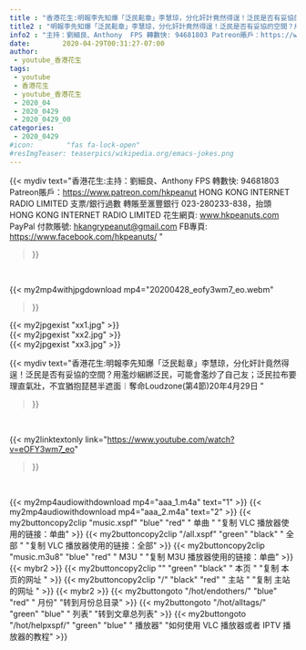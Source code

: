 ```yaml
---
title : "香港花生:明報李先知爆「泛民鬆章」李慧琼，分化奸計竟然得逞！泛民是否有妥協的空間？用濫炒綑綁泛民，可能會濫炒了自己友；泛民拉布要理直氣壯，不宜猶抱琵琶半遮面︱奪命Loudzone(第4節)20年4月29日 "
title2 : "明報李先知爆「泛民鬆章」李慧琼，分化奸計竟然得逞！泛民是否有妥協的空間？用濫炒綑綁泛民，可能會濫炒了自己友；泛民拉布要理直氣壯，不宜猶抱琵琶半遮面︱奪命Loudzone(第4節)20年4月29日 "
info2 : "主持：劉細良、Anthony  FPS 轉數快: 94681803 Patreon賬戶：https://www.patreon.com/hkpeanut HONG KONG INTERNET RADIO LIMITED 支票/銀行過數 轉賬至滙豐銀行 023-280233-838，抬頭 HONG KONG INTERNET RADIO LIMITED  花生網頁: www.hkpeanuts.com PayPal 付款賬號: hkangrypeanut@gmail.com FB專頁: https://www.facebook.com/hkpeanuts/ "
date:        2020-04-29T00:31:27-07:00
author:
 - youtube_香港花生
tags:
 - youtube
 - 香港花生
 - youtube_香港花生
 - 2020_04
 - 2020_0429
 - 2020_0429_00
categories:
 - 2020_0429
#icon:        "fas fa-lock-open"
#resImgTeaser: teaserpics/wikipedia.org/emacs-jokes.png
---
```


{{< mydiv text="香港花生:主持：劉細良、Anthony  FPS 轉數快: 94681803 Patreon賬戶：https://www.patreon.com/hkpeanut HONG KONG INTERNET RADIO LIMITED 支票/銀行過數 轉賬至滙豐銀行 023-280233-838，抬頭 HONG KONG INTERNET RADIO LIMITED  花生網頁: www.hkpeanuts.com PayPal 付款賬號: hkangrypeanut@gmail.com FB專頁: https://www.facebook.com/hkpeanuts/ "
>}}
<br>


{{< my2mp4withjpgdownload mp4="20200428_eofy3wm7_eo.webm"
>}}

{{< my2jpgexist "xx1.jpg" >}}<br>
{{< my2jpgexist "xx2.jpg" >}}<br>
{{< my2jpgexist "xx3.jpg" >}}<br>



{{< mydiv text="香港花生:明報李先知爆「泛民鬆章」李慧琼，分化奸計竟然得逞！泛民是否有妥協的空間？用濫炒綑綁泛民，可能會濫炒了自己友；泛民拉布要理直氣壯，不宜猶抱琵琶半遮面︱奪命Loudzone(第4節)20年4月29日 "
>}}
<br>

{{< my2linktextonly link="https://www.youtube.com/watch?v=eOFY3wm7_eo"
>}}


<br>

{{< my2mp4audiowithdownload mp4="aaa_1.m4a"    text="1" >}}
{{< my2mp4audiowithdownload mp4="aaa_2.m4a"    text="2" >}}
{{< my2buttoncopy2clip "music.xspf"        "blue"   "red"    " 单曲 "  "复制 VLC 播放器使用的链接：单曲" >}} {{< my2buttoncopy2clip "/all.xspf"         "green"  "black"  " 全部 "  "复制 VLC 播放器使用的链接：全部" >}} {{< my2buttoncopy2clip "music.m3u8"        "blue"   "red"    " M3U  "    "复制 M3U 播放器使用的链接：单曲" >}} {{< mybr2 >}} {{< my2buttoncopy2clip ""                  "green"  "black"  " 本页 "    "复制 本页的网址 " >}} {{< my2buttoncopy2clip "/"                 "black"  "red"    " 主站 "    "复制 主站的网址 " >}} {{< mybr2 >}} {{< my2buttongoto      "/hot/endothers/"   "blue"   "red"    " 月份"   "转到月份总目录" >}} {{< my2buttongoto      "/hot/alltags/"     "green"  "blue"   " 列表"   "转到文章总列表" >}} {{< my2buttongoto      "/hot/helpxspf/"    "green"  "blue"   " 播放器" "如何使用 VLC 播放器或者 IPTV 播放器的教程" >}} 
